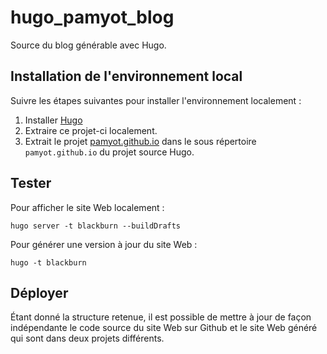 # hugo_pamyot_blog
Source du blog générable avec Hugo.

## Installation de l'environnement local

Suivre les étapes suivantes pour installer l'environnement localement : 

1. Installer [Hugo](https://github.com/spf13/hugo/releases)
2. Extraire ce projet-ci localement.
3. Extrait le projet [pamyot.github.io](https://github.com/pamyot/pamyot.github.io) dans le sous répertoire `pamyot.github.io` du projet source Hugo.

## Tester 

Pour afficher le site Web localement : 

```
hugo server -t blackburn --buildDrafts
```

Pour générer une version à jour du site Web : 

```
hugo -t blackburn 
```

## Déployer

Étant donné la structure retenue, il est possible de mettre à jour de façon indépendante le code source du site Web sur 
Github et le site Web généré qui sont dans deux projets différents.


